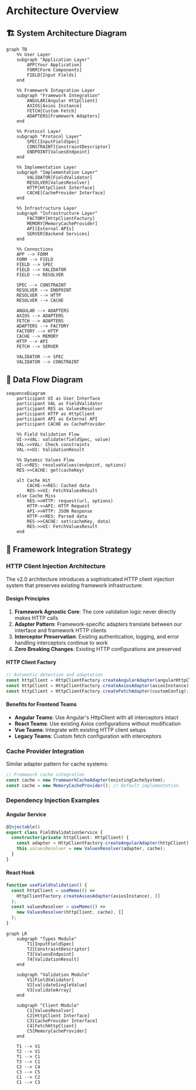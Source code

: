 # Architecture Overview

## 🏗️ System Architecture Diagram

```mermaid
graph TB
    %% User Layer
    subgraph "Application Layer"
        APP[Your Application]
        FORM[Form Components]
        FIELD[Input Fields]
    end

    %% Framework Integration Layer
    subgraph "Framework Integration"
        ANGULAR[Angular HttpClient]
        AXIOS[Axios Instance]
        FETCH[Custom Fetch]
        ADAPTERS[Framework Adapters]
    end

    %% Protocol Layer
    subgraph "Protocol Layer"
        SPEC[InputFieldSpec]
        CONSTRAINT[ConstraintDescriptor]
        ENDPOINT[ValuesEndpoint]
    end

    %% Implementation Layer
    subgraph "Implementation Layer"
        VALIDATOR[FieldValidator]
        RESOLVER[ValuesResolver]
        HTTP[HttpClient Interface]
        CACHE[CacheProvider Interface]
    end

    %% Infrastructure Layer
    subgraph "Infrastructure Layer"
        FACTORY[HttpClientFactory]
        MEMORY[MemoryCacheProvider]
        API[External APIs]
        SERVER[Backend Services]
    end

    %% Connections
    APP --> FORM
    FORM --> FIELD
    FIELD --> SPEC
    FIELD --> VALIDATOR
    FIELD --> RESOLVER

    SPEC --> CONSTRAINT
    RESOLVER --> ENDPOINT
    RESOLVER --> HTTP
    RESOLVER --> CACHE

    ANGULAR --> ADAPTERS
    AXIOS --> ADAPTERS
    FETCH --> ADAPTERS
    ADAPTERS --> FACTORY
    FACTORY --> HTTP
    CACHE --> MEMORY
    HTTP --> API
    FETCH --> SERVER

    VALIDATOR --> SPEC
    VALIDATOR --> CONSTRAINT
```

## 🔄 Data Flow Diagram

```mermaid
sequenceDiagram
    participant UI as User Interface
    participant VAL as FieldValidator
    participant RES as ValuesResolver
    participant HTTP as HttpClient
    participant API as External API
    participant CACHE as CacheProvider

    %% Field Validation Flow
    UI->>VAL: validate(fieldSpec, value)
    VAL->>VAL: Check constraints
    VAL->>UI: ValidationResult

    %% Dynamic Values Flow
    UI->>RES: resolveValues(endpoint, options)
    RES->>CACHE: get(cacheKey)
    
    alt Cache Hit
        CACHE->>RES: Cached data
        RES->>UI: FetchValuesResult
    else Cache Miss
        RES->>HTTP: request(url, options)
        HTTP->>API: HTTP Request
        API->>HTTP: JSON Response
        HTTP->>RES: Parsed data
        RES->>CACHE: set(cacheKey, data)
        RES->>UI: FetchValuesResult
    end
```

## 🔌 Framework Integration Strategy

### HTTP Client Injection Architecture

The v2.0 architecture introduces a sophisticated HTTP client injection system that preserves existing framework infrastructure:

#### Design Principles

1. **Framework Agnostic Core**: The core validation logic never directly makes HTTP calls
2. **Adapter Pattern**: Framework-specific adapters translate between our interface and framework HTTP clients
3. **Interceptor Preservation**: Existing authentication, logging, and error handling interceptors continue to work
4. **Zero Breaking Changes**: Existing HTTP configurations are preserved

#### HTTP Client Factory

```typescript
// Automatic detection and adaptation
const httpClient = HttpClientFactory.createAngularAdapter(angularHttpClient);
const httpClient = HttpClientFactory.createAxiosAdapter(axiosInstance);
const httpClient = HttpClientFactory.createFetchAdapter(customConfig);
```

#### Benefits for Frontend Teams

- **Angular Teams**: Use Angular's HttpClient with all interceptors intact
- **React Teams**: Use existing Axios configurations without modification  
- **Vue Teams**: Integrate with existing HTTP client setups
- **Legacy Teams**: Custom fetch configuration with interceptors

### Cache Provider Integration

Similar adapter pattern for cache systems:

```typescript
// Framework cache integration
const cache = new FrameworkCacheAdapter(existingCacheSystem);
const cache = new MemoryCacheProvider(); // Default implementation
```

### Dependency Injection Examples

#### Angular Service
```typescript
@Injectable()
export class FieldValidationService {
  constructor(private httpClient: HttpClient) {
    const adapter = HttpClientFactory.createAngularAdapter(httpClient);
    this.valuesResolver = new ValuesResolver(adapter, cache);
  }
}
```

#### React Hook
```typescript
function useFieldValidation() {
  const httpClient = useMemo(() => 
    HttpClientFactory.createAxiosAdapter(axiosInstance), []
  );
  const valuesResolver = useMemo(() => 
    new ValuesResolver(httpClient, cache), []
  );
}
```

```mermaid
graph LR
    subgraph "Types Module"
        T1[InputFieldSpec]
        T2[ConstraintDescriptor] 
        T3[ValuesEndpoint]
        T4[ValidationResult]
    end

    subgraph "Validation Module"
        V1[FieldValidator]
        V2[validateSingleValue]
        V3[validateArray]
    end

    subgraph "Client Module"
        C1[ValuesResolver]
        C2[HttpClient Interface]
        C3[CacheProvider Interface]
        C4[FetchHttpClient]
        C5[MemoryCacheProvider]
    end

    T1 --> V1
    T2 --> V1
    T1 --> C1
    T3 --> C1
    C2 --> C4
    C3 --> C5
    C1 --> C2
    C1 --> C3
```